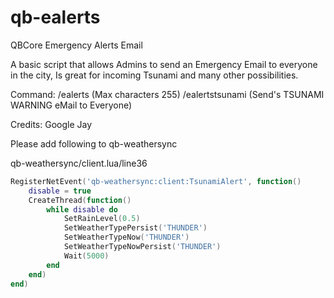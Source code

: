 # qb-ealerts
QBCore Emergency Alerts Email

A basic script that allows Admins to send an Emergency Email to everyone in the city, Is great for incoming Tsunami and many other possibilities.

Command: 
/ealerts (Max characters 255)
/ealertstsunami (Send's TSUNAMI WARNING eMail to Everyone)

Credits:
Google
Jay

Please add following to qb-weathersync

qb-weathersync/client.lua/line36

```lua 
RegisterNetEvent('qb-weathersync:client:TsunamiAlert', function()
	disable = true
	CreateThread(function()
		while disable do
			SetRainLevel(0.5)
			SetWeatherTypePersist('THUNDER')
			SetWeatherTypeNow('THUNDER')
			SetWeatherTypeNowPersist('THUNDER')
            Wait(5000)
		end
	end)
end)
```
